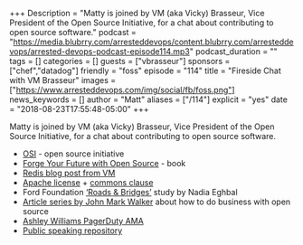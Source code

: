 +++
Description = "Matty is joined by VM (aka Vicky) Brasseur, Vice President of the Open Source Initiative, for a chat about contributing to open source software."
podcast = "https://media.blubrry.com/arresteddevops/content.blubrry.com/arresteddevops/arrested-devops-podcast-episode114.mp3"
podcast_duration = ""
tags = []
categories = []
guests = ["vbrasseur"]
sponsors = ["chef","datadog"]
friendly = "foss"
episode = "114"
title = "Fireside Chat with VM Brasseur"
images = ["https://www.arresteddevops.com/img/social/fb/foss.png"]
news_keywords = []
author = "Matt"
aliases = ["/114"]
explicit = "yes"
date = "2018-08-23T17:55:48-05:00"
+++

Matty is joined by VM (aka Vicky) Brasseur, Vice President of the Open Source Initiative, for a chat about contributing to open source software.

- [OSI](https://opensource.org/) - open source initiative
- [Forge Your Future with Open Source](https://fossforge.com) - book
- [Redis blog post from VM](https://anonymoushash.vmbrasseur.com/2018/08/21/redis-labs-and-the-questionable-business-decision/)
- [Apache license](https://opensource.org/licenses/Apache-2.0)  + [commons clause](http://commonsclause.com)
- Ford Foundation [‘Roads & Bridges’](https://www.fordfoundation.org/about/library/reports-and-studies/roads-and-bridges-the-unseen-labor-behind-our-digital-infrastructure/) study by Nadia Eghbal
- [Article series by John Mark Walker](https://www.linux.com/news/how-make-money-open-source-platforms) about how to do business with open source
- [Ashley Williams PagerDuty AMA](https://www.youtube.com/watch?v=-MlqJorxtt0)
- [Public speaking repository](https://github.com/vmbrasseur/public_speaking)
